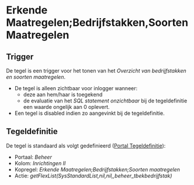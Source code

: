 # Erkende Maatregelen;Bedrijfstakken,Soorten Maatregelen

## Trigger

De tegel is een trigger voor het tonen van het *Overzicht van bedrijfstakken en soorten maatregelen*.

* De tegel is alleen zichtbaar voor inlogger wanneer:
  * deze aan hem/haar is toegekend
  * de evaluatie van het *SQL statement onzichtbaar* bij de tegeldefinitie een waarde ongelijk aan 0 oplevert.
* Een tegel is disabled indien zo aangevinkt bij de tegeldefinitie.

## Tegeldefinitie

De tegel is standaard als volgt gedefinieerd ([Portal Tegeldefinitie](/docs/instellen_inrichten/portaldefinitie/portal_tegel.md)):

* Portaal: *Beheer*
* Kolom: *Inrichtingen II*
* Kopregel: *Erkende Maatregelen;Bedrijfstakken;Soorten maatregelen*
* Actie: *getFlexList(SysStandardList,nil,nil,,beheer_tbekbedrijfstak)*
